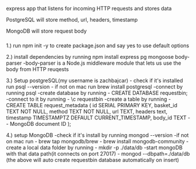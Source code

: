 express app that listens for incoming HTTP requests and stores data

PostgreSQL will store method, url, headers, timestamp

MongoDB will store request body

###

1.) run npm init -y to create package.json and say yes to use default options

2.) install dependencies by running npm install express pg mongoose body-parser
-body-parser is a Node.js middleware module that lets us use the body from HTTP reuqests

3.) Setup postgreSQL(my username is zachbajcar) - check if it's installed run psql --version - if not on mac run brew install postgresql
-connect by running psql
-create database by running - CREATE DATABASE requestbin;
-connect to it by running - \c requestbin
-create a table by running - CREATE TABLE request_metadata (
id SERIAL PRIMARY KEY,
basket_id TEXT NOT NULL,
method TEXT NOT NULL,
url TEXT,
headers text,
timestamp TIMESTAMPTZ DEFAULT CURRENT_TIMESTAMP,
body_id TEXT -- MongoDB document ID
);

4.) setup MongoDB
-check if it's install by running mongod --version
-if not on mac run - brew tap mongodb/brew - brew install mongodb-community
-create a local data folder by running - mkdir -p ./data/db
-start mongoDB with that data path(it connects on port 27017) - mongod --dbpath=./data/db
(the above will auto create requestbin database automatically on insert)
